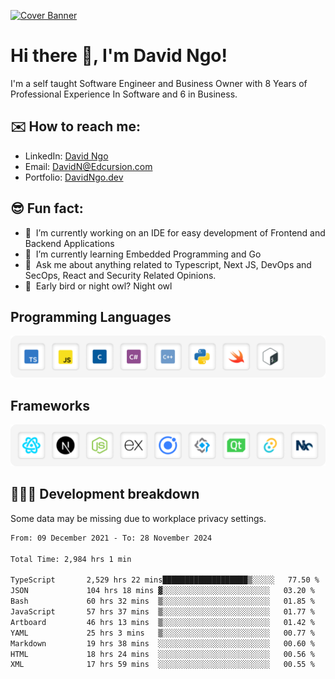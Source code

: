 [![Cover Banner](https://res.cloudinary.com/edcursion/image/upload/v1715731242/David%20Github/uvpes6dpzvlnc9w0f94z.png)](https://www.linkedin.com/in/-david-ngo)

# Hi there 👋, I'm David Ngo!

I'm a self taught Software Engineer and Business Owner with 8 Years of Professional Experience In
Software and 6 in Business.

## ✉️ How to reach me:

- LinkedIn: [David Ngo](https://www.linkedin.com/in/-david-ngo/)
- Email: [DavidN@Edcursion.com](mailto:DavidN@Edcursion.com)
- Portfolio: [DavidNgo.dev](https://davidngo.dev/)
  
## 😎 Fun fact:

- 🔭 &nbsp;I’m currently working on an IDE for easy development of Frontend and Backend Applications
- 🌱 &nbsp;I’m currently learning Embedded Programming and Go
- 💬 &nbsp;Ask me about anything related to Typescript, Next JS, DevOps and SecOps, React and
  Security Related Opinions.
- 🦉 &nbsp;Early bird or night owl? Night owl

## Programming Languages

![Experence](/assets/Programming.png)

## Frameworks

![Experence](/assets/Frameworks.png)

## 🧑🏻‍💻 **Development breakdown**

Some data may be missing due to workplace privacy settings.

<!--START_SECTION:waka-->

```txt
From: 09 December 2021 - To: 28 November 2024

Total Time: 2,984 hrs 1 min

TypeScript       2,529 hrs 22 mins███████████████████▒░░░░░   77.50 %
JSON             104 hrs 18 mins ▓░░░░░░░░░░░░░░░░░░░░░░░░   03.20 %
Bash             60 hrs 32 mins  ▒░░░░░░░░░░░░░░░░░░░░░░░░   01.85 %
JavaScript       57 hrs 37 mins  ▒░░░░░░░░░░░░░░░░░░░░░░░░   01.77 %
Artboard         46 hrs 13 mins  ▒░░░░░░░░░░░░░░░░░░░░░░░░   01.42 %
YAML             25 hrs 3 mins   ▒░░░░░░░░░░░░░░░░░░░░░░░░   00.77 %
Markdown         19 hrs 38 mins  ░░░░░░░░░░░░░░░░░░░░░░░░░   00.60 %
HTML             18 hrs 24 mins  ░░░░░░░░░░░░░░░░░░░░░░░░░   00.56 %
XML              17 hrs 59 mins  ░░░░░░░░░░░░░░░░░░░░░░░░░   00.55 %
```

<!--END_SECTION:waka-->
